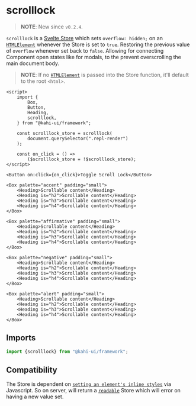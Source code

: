 # scrolllock

> **NOTE**: New since `v0.2.4`.

`scrolllock` is a [Svelte Store](https://svelte.dev/docs#svelte_store) which sets `overflow: hidden;` on an [`HTMLElement`](https://developer.mozilla.org/en-US/docs/Web/API/HTMLElement) whenever the Store is set to `true`. Restoring the previous value of `overflow` whenever set back to `false`. Allowing for connecting Component open states like for modals, to the prevent overscrolling the main document body.

> **NOTE**: If no [`HTMLElement`](https://developer.mozilla.org/en-US/docs/Web/API/HTMLElement) is passed into the Store function, it'll default to the root `<html>`.

```svelte {title="scrolllock Preview" mode="repl"}
<script>
    import {
        Box,
        Button,
        Heading,
        scrolllock,
    } from "@kahi-ui/framework";

    const scrolllock_store = scrolllock(
        document.querySelector(".repl-render")
    );

    const on_click = () =>
        ($scrolllock_store = !$scrolllock_store);
</script>

<Button on:click={on_click}>Toggle Scroll Lock</Button>

<Box palette="accent" padding="small">
    <Heading>Scrollable content</Heading>
    <Heading is="h2">Scrollable content</Heading>
    <Heading is="h3">Scrollable content</Heading>
    <Heading is="h4">Scrollable content</Heading>
</Box>

<Box palette="affirmative" padding="small">
    <Heading>Scrollable content</Heading>
    <Heading is="h2">Scrollable content</Heading>
    <Heading is="h3">Scrollable content</Heading>
    <Heading is="h4">Scrollable content</Heading>
</Box>

<Box palette="negative" padding="small">
    <Heading>Scrollable content</Heading>
    <Heading is="h2">Scrollable content</Heading>
    <Heading is="h3">Scrollable content</Heading>
    <Heading is="h4">Scrollable content</Heading>
</Box>

<Box palette="alert" padding="small">
    <Heading>Scrollable content</Heading>
    <Heading is="h2">Scrollable content</Heading>
    <Heading is="h3">Scrollable content</Heading>
    <Heading is="h4">Scrollable content</Heading>
</Box>
```

## Imports

```javascript {title="scrolllock Imports"}
import {scrolllock} from "@kahi-ui/framework";
```

## Compatibility

The Store is dependent on [`setting an element's inline styles`](https://developer.mozilla.org/en-US/docs/Web/API/HTMLElement/style#setting_styles) via Javascript. So on server, will return a [`readable`](https://svelte.dev/docs#readable) Store which will error on having a new value set.
